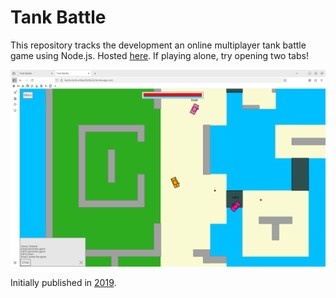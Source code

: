 # Tank Battle 
This repository tracks the development an online multiplayer tank battle game using Node.js. Hosted [here](https://battle-tank-a49ee05d9438.herokuapp.com/).
If playing alone, try opening two tabs!

![Three tanks in the game](pic.png "Optional title")

Initially published in [2019](https://github.com/tbreimer/tankBattle).






